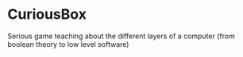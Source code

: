 # CuriousBox
Serious game teaching about the different layers of a computer (from boolean theory to low level software)
